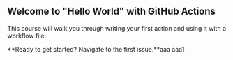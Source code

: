 ## Welcome to "Hello World" with GitHub Actions

This course will walk you through writing your first action and using it with a workflow file. 

**Ready to get started? Navigate to the first issue.**aaa
aaa1
